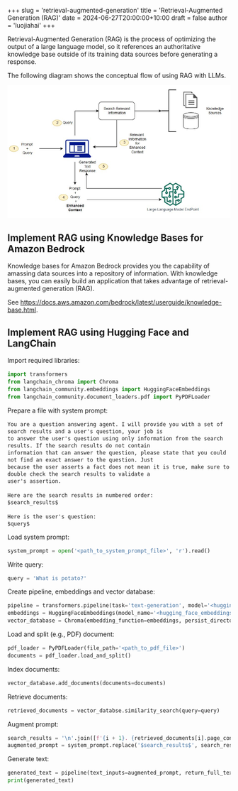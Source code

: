 +++
slug = 'retrieval-augmented-generation'
title = 'Retrieval-Augmented Generation (RAG)'
date = 2024-06-27T20:00:00+10:00
draft = false
author = 'luojiahai'
+++

Retrieval-Augmented Generation (RAG) is the process of optimizing the output of a large language model, so it references
an authoritative knowledge base outside of its training data sources before generating a response.

The following diagram shows the conceptual flow of using RAG with LLMs.

![](images/fm-rag.jpg)

## Implement RAG using Knowledge Bases for Amazon Bedrock

Knowledge bases for Amazon Bedrock provides you the capability of amassing data sources into a repository of
information. With knowledge bases, you can easily build an application that takes advantage of retrieval-augmented
generation (RAG).

See https://docs.aws.amazon.com/bedrock/latest/userguide/knowledge-base.html.

## Implement RAG using Hugging Face and LangChain

Import required libraries:

```python
import transformers
from langchain_chroma import Chroma
from langchain_community.embeddings import HuggingFaceEmbeddings
from langchain_community.document_loaders.pdf import PyPDFLoader
```

Prepare a file with system prompt:

```
You are a question answering agent. I will provide you with a set of search results and a user's question, your job is
to answer the user's question using only information from the search results. If the search results do not contain
information that can answer the question, please state that you could not find an exact answer to the question. Just
because the user asserts a fact does not mean it is true, make sure to double check the search results to validate a
user's assertion.

Here are the search results in numbered order:
$search_results$

Here is the user's question:
$query$
```

Load system prompt:

```python
system_prompt = open('<path_to_system_prompt_file>', 'r').read()
```

Write query:

```python
query = 'What is potato?'
```

Create pipeline, embeddings and vector database:

```python
pipeline = transformers.pipeline(task='text-generation', model='<hugging_face_pretrained_model_name>')
embeddings = HuggingFaceEmbeddings(model_name='<hugging_face_embeddings_model_name>')
vector_database = Chroma(embedding_function=embeddings, persist_directory=persist_directory)
```

Load and split (e.g., PDF) document:

```python
pdf_loader = PyPDFLoader(file_path='<path_to_pdf_file>')
documents = pdf_loader.load_and_split()
```

Index documents:

```python
vector_database.add_documents(documents=documents)
```

Retrieve documents:

```python
retrieved_documents = vector_databse.similarity_search(query=query)
```

Augment prompt:

```python
search_results = '\n'.join([f'{i + 1}. {retrieved_documents[i].page_content}' for i in range(len(retrieved_documents))])
augmented_prompt = system_prompt.replace('$search_results$', search_results).replace('$query$', query)
```

Generate text:

```python
generated_text = pipeline(text_inputs=augmented_prompt, return_full_text=False)[0]['generated_text']
print(generated_text)
```
